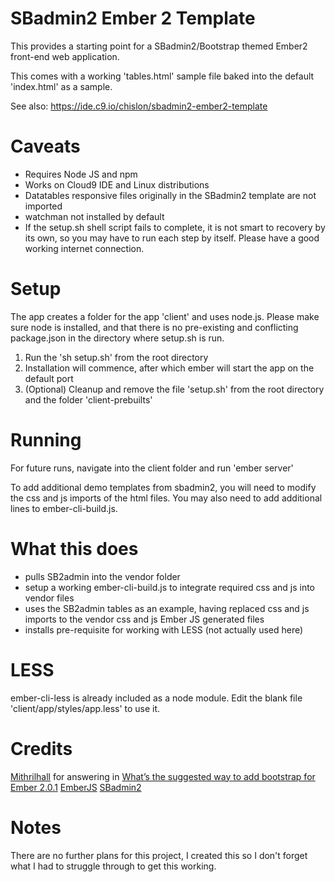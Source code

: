 SBadmin2 Ember 2 Template
==========================

This provides a starting point for a SBadmin2/Bootstrap themed Ember2 
front-end web application. 

This comes with a working 'tables.html' sample file baked into the default 
'index.html' as a sample. 

See also: https://ide.c9.io/chislon/sbadmin2-ember2-template

# Caveats

* Requires Node JS and npm
* Works on Cloud9 IDE and Linux distributions
* Datatables responsive files originally in the SBadmin2 template are
  not imported
* watchman not installed by default
* If the setup.sh shell script fails to complete, it is not smart to recovery 
 by its own, so you may have to run each step by itself. Please have a 
  good working internet connection. 

# Setup

The app creates a folder for the app 'client' and uses node.js. Please make sure
node is installed, and that there is no pre-existing and conflicting 
package.json in the directory where setup.sh is run.

1) Run the 'sh setup.sh' from the root directory
2) Installation will commence, after which ember will start the app on the
   default port
3) (Optional) Cleanup and remove the file 'setup.sh' from the root 
   directory and the folder 'client-prebuilts'

# Running

For future runs, navigate into the client folder and run 'ember server'

To add additional demo templates from sbadmin2, you will need to modify the 
css and js imports of the html files. You may also need to add additional lines 
to ember-cli-build.js.

# What this does

* pulls SB2admin into the vendor folder
* setup a working ember-cli-build.js to integrate required css and js into 
  vendor files
* uses the SB2admin tables as an example, having replaced css and js imports to 
  the vendor css and js Ember JS generated files
* installs pre-requisite for working with LESS (not actually used here)

# LESS

ember-cli-less is already included as a node module. Edit the blank file 
'client/app/styles/app.less' to use it. 

# Credits

[Mithrilhall](http://discuss.emberjs.com/users/Mithrilhall) for answering in 
[What’s the suggested way to add bootstrap for Ember 2.0.1](http://discuss.emberjs.com/t/whats-the-suggested-way-to-add-bootstrap-for-ember-2-0-1/8691)
[EmberJS](http://emberjs.com/)
[SBadmin2](http://startbootstrap.com/template-overviews/sb-admin-2/)

# Notes

There are no further plans for this project, I created this so I don't forget 
what I had to struggle through to get this working. 
